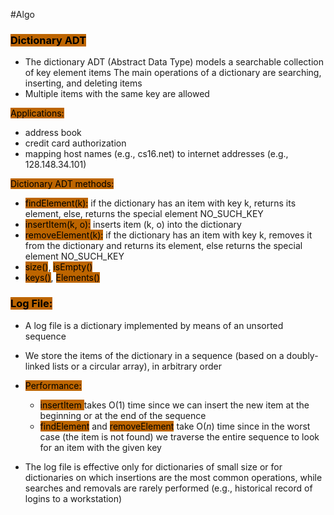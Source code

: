 #Algo 

### <mark style="background: #BD6500;">Dictionary ADT</mark>

- The dictionary ADT (Abstract Data Type) models a searchable collection of key element items The main operations of a dictionary are searching, inserting, and deleting items
- Multiple items with the same key are allowed
 

<mark style="background: #BD6500;">Applications:</mark>
- address book
- credit card authorization
- mapping host names (e.g., cs16.net) to internet addresses (e.g., 128.148.34.101)

<mark style="background: #BD6500;">Dictionary ADT methods:</mark>
- <mark style="background: #BD6500;">findElement(k):</mark> if the dictionary has an item with key k, returns its element, else, returns the special element NO_SUCH_KEY
- <mark style="background: #BD6500;"> insertItem(k, o):</mark> inserts item (k, o) into the dictionary
- <mark style="background: #BD6500;">removeElement(k):</mark> if the dictionary has an item with key k, removes it from the dictionary and returns its element, else returns the special element NO_SUCH_KEY
- <mark style="background: #BD6500;">size()</mark>, <mark style="background: #BD6500;">isEmpty()</mark>
- <mark style="background: #BD6500;">keys()</mark>, <mark style="background: #BD6500;">Elements()</mark>

### <mark style="background: #BD6500;">Log File:</mark>

- A log file is a dictionary implemented by means of an unsorted sequence
- We store the items of the dictionary in a sequence (based on a doubly-linked lists or a circular array), in arbitrary order

- <mark style="background: #BD6500;">Performance:</mark>
	- <mark style="background: #BD6500;"> insertItem </mark> takes O(1) time since we can insert the new item at the beginning or at the end of the sequence
	- <mark style="background: #BD6500;">findElement</mark> and <mark style="background: #BD6500;">removeElement</mark> take O(*n*) time since in the worst case (the item is not found) we traverse the entire sequence to look for an item with the given key

- The log file is effective only for dictionaries of small size or for dictionaries on which insertions are the most common operations, while searches and removals are rarely performed (e.g., historical record of logins to a workstation)